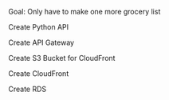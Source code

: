 Goal: Only have to make one more grocery list

Create Python API

Create API Gateway

Create S3 Bucket for CloudFront

Create CloudFront

Create RDS
